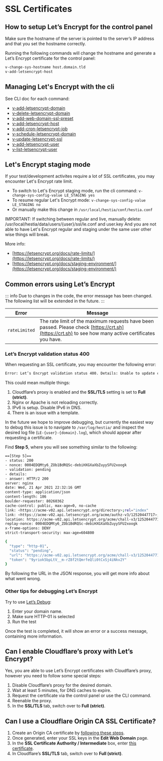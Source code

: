 # SSL Certificates

## How to setup Let’s Encrypt for the control panel

Make sure the hostname of the server is pointed to the server’s IP address and that you set the hostname correctly.

Running the following commands will change the hostname and generate a Let’s Encrypt certificate for the control panel:

```bash
v-change-sys-hostname host.domain.tld
v-add-letsencrypt-host
```

## Managing Let's Encrypt with the cli

See CLI doc for each command:

- [v-add-letsencrypt-domain](https://hestiacp.com/docs/reference/cli.html#v-add-letsencrypt-domain)
- [v-delete-letsencrypt-domain](https://hestiacp.com/docs/reference/cli.html#v-delete-letsencrypt-domain)
- [v-add-web-domain-ssl-preset](https://hestiacp.com/docs/reference/cli.html#v-add-web-domain-ssl-preset)
- [v-add-letsencrypt-host](https://hestiacp.com/docs/reference/cli.html#v-add-letsencrypt-host)
- [v-add-cron-letsencrypt-job](https://hestiacp.com/docs/reference/cli.html#v-add-cron-letsencrypt-job)
- [v-schedule-letsencrypt-domain](https://hestiacp.com/docs/reference/cli.html#v-schedule-letsencrypt-domain)
- [v-update-letsencrypt-ssl](https://hestiacp.com/docs/reference/cli.html#v-update-letsencrypt-ssl)
- [v-add-letsencrypt-user](https://hestiacp.com/docs/reference/cli.html#v-add-letsencrypt-user)
- [v-list-letsencrypt-user](https://hestiacp.com/docs/reference/cli.html#v-list-letsencrypt-user)

## Let's Encrypt staging mode

If your test/development activites require a lot of SSL certificates, you may encounter Let's Encrypt rate limit.

- To switch to Let's Encrypt staging mode, run the cli command: `v-change-sys-config-value LE_STAGING yes`
- To resume regular Let's Encrypt mode: `v-change-sys-config-value LE_STAGING no`
- Or manually make this change in `/usr/local/hestia/conf/hestia.conf`

IMPORTANT: If switching between regular and live, manually delete: /usr/local/hestia/data/users/{user}/ssl/le.conf and user.key And you are not able to have Let's Encrypt regular and staging under the same user other wise things will break.

More info:

- [https://letsencrypt.org/docs/rate-limits/](https://letsencrypt.org/docs/rate-limits/)
- [https://letsencrypt.org/docs/staging-environment/](https://letsencrypt.org/docs/staging-environment/)

## Common errors using Let’s Encrypt

::: info
Due to changes in the code, the error message has been changed. The following list will be extended in the future.
:::

| Error         | Message                                                                                                                                              |
| ------------- | ---------------------------------------------------------------------------------------------------------------------------------------------------- |
| `rateLimited` | The rate limit of the maximum requests have been passed. Please check [https://crt.sh](https://crt.sh) to see how many active certificates you have. |

### Let’s Encrypt validation status 400

When requesting an SSL certificate, you may encounter the following error:

```bash
Error: Let’s Encrypt validation status 400. Details: Unable to update challenge :: authorisation must be pending
```

This could mean multiple things:

1. Cloudflare’s proxy is enabled and the **SSL/TLS** setting is set to **Full (strict)**.
2. Nginx or Apache is not reloading correctly.
3. IPv6 is setup. Disable IPv6 in DNS.
4. There is an issue with a template.

In the future we hope to improve debugging, but currently the easiest way to debug this issue is to navigate to `/var/log/hestia/` and inspect the desired log file (`LE-{user}-{domain}.log`), which should appear after requesting a certificate.

Find **Step 5**, where you will see something similar to the following:

```bash
==[Step 5]==
- status: 200
- nonce: 0004EDQMty6_ZOb1BdRQSc-debiHXGXaXbZuyySFU2xoogk
- validation: pending
- details:
- answer: HTTP/2 200
server: nginx
date: Wed, 21 Apr 2021 22:32:16 GMT
content-type: application/json
content-length: 186
boulder-requester: 80260362
cache-control: public, max-age=0, no-cache
link: <https://acme-v02.api.letsencrypt.org/directory>;rel="index"
link: <https://acme-v02.api.letsencrypt.org/acme/authz-v3/12520447717>;rel="up"
location: https://acme-v02.api.letsencrypt.org/acme/chall-v3/12520447717/scDRXA
replay-nonce: 0004EDQMty6_ZOb1BdRQSc-debiHXGXaXbZuyySFU2xoogk
x-frame-options: DENY
strict-transport-security: max-age=604800

{
  "type": "http-01",
  "status": "pending",
  "url": "https://acme-v02.api.letsencrypt.org/acme/chall-v3/12520447717/scDRXA",
  "token": "9yriok5bpLtV__m-rZ8f2tQmrfeQli0tCxSj4iNkv2Y"
}
```

By following the URL in the JSON response, you will get more info about what went wrong.

### Other tips for debugging Let’s Encrypt

Try to use [Let’s Debug](https://letsdebug.net):

1. Enter your domain name.
2. Make sure HTTP-01 is selected
3. Run the test

Once the test is completed, it will show an error or a success message, containing more information.

## Can I enable Cloudflare’s proxy with Let’s Encrypt?

Yes, you are able to use Let’s Encrypt certificates with Cloudflare’s proxy, however you need to follow some special steps:

1. Disable Cloudflare’s proxy for the desired domain.
2. Wait at least 5 minutes, for DNS caches to expire.
3. Request the certificate via the control panel or use the CLI command.
4. Reenable the proxy.
5. In the **SSL/TLS** tab, switch over to **Full (strict)**.

## Can I use a Cloudflare Origin CA SSL Certificate?

1. Create an Origin CA certificate by [following these steps](https://developers.cloudflare.com/ssl/origin-configuration/origin-ca#1-create-an-origin-ca-certificate).
2. Once generated, enter your SSL keys in the **Edit Web Domain** page.
3. In the **SSL Certificate Authority / Intermediate** box, enter [this certificate](https://developers.cloudflare.com/ssl/static/origin_ca_rsa_root.pem).
4. In Cloudflare’s **SSL/TLS** tab, switch over to **Full (strict)**.

